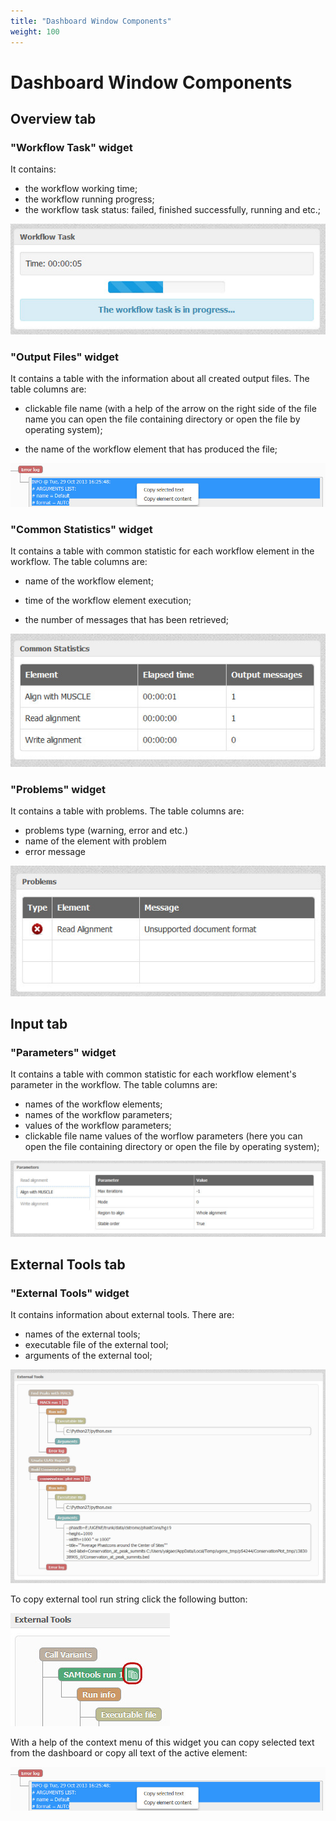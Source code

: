 ```yaml
---
title: "Dashboard Window Components"
weight: 100
---
```



# Dashboard Window Components

Overview tab
--------------

### "Workflow Task" widget

 It contains:

*   the workflow working time;
*   the workflow running progress;
*   the workflow task status: failed, finished successfully, running and etc.;


![](/images/3244849/3407952.jpg)

### "Output Files" widget

It contains a table with the information about all created output files. The table columns are:

*   clickable file name (with a help of the arrow on the right side of the file name you can open the file containing directory or open the file by operating system);

*   the name of the workflow element that has produced the file;



![](/images/65929952/65929953.jpg)

### "Common Statistics" widget

It contains a table with common statistic for each workflow element in the workflow. The table columns are:

*   name of the workflow element;

*   time of the workflow element execution;

*   the number of messages that has been retrieved;



![](/images/3244849/3407954.jpg)

### "Problems" widget

It contains a table with problems. The table columns are:

*   problems type (warning, error and etc.)
*   name of the element with problem
*   error message


![](/images/3244849/3407966.jpg)

Input tab
------------

### "Parameters" widget

 It contains a table with common statistic for each workflow element's parameter in the workflow. The table columns are:

*   names of the workflow elements;
*   names of the workflow parameters;
*   values of the workflow parameters;
*   clickable file name values of the worflow parameters (here you can open the file containing directory or open the file by operating system);


![](/images/3244849/3407955.jpg)

External Tools tab
-------------------

### "External Tools" widget

It contains information about external tools. There are:

*   names of the external tools;
*   executable file of the external tool;
*   arguments of the external tool;


![](/images/3244849/3407956.jpg)

To copy external tool run string click the following button:


![](/images/3244849/3407963.jpg)

With a help of the context menu of this widget you can copy selected text from the dashboard or copy all text of the active element:


![](/images/3244849/3407964.jpg)
